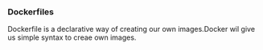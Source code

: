 ### Dockerfiles
Dockerfile is a declarative way of creating our own images.Docker wil give us simple syntax to creae own images. 